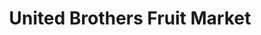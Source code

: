---
title: "United Brothers Fruit Market"
url: /astoria/united-brothers-fruit-market/
shop: shop
---